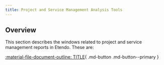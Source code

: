 ```yaml
---
title: Project and Service Management Analysis Tools
---
```

## Overview

This section describes the windows related to project and service management reports in Etendo. These are:

[:material-file-document-outline: TITLE](LINK){ .md-button .md-button--primary } <br>